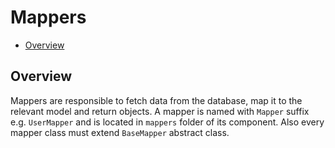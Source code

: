 # Mappers
- [Overview](#overview)

<a name="overview"></a>
## Overview
Mappers are responsible to fetch data from the database, map it to the relevant model and return objects. A mapper is named with `Mapper` suffix e.g. `UserMapper` and is located in `mappers` folder of its component.  Also every mapper class must extend `BaseMapper` abstract class.
